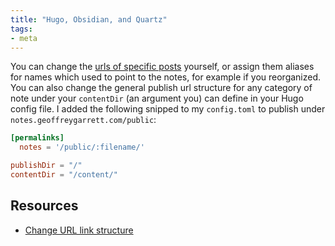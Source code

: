 ```yaml
---
title: "Hugo, Obsidian, and Quartz"
tags:
- meta
---
```


You can change the [urls of specific
posts](https://gohugo.io/content-management/urls/#set-url-in-front-matter)
yourself, or assign them aliases for names which used to point to the notes, for
example if you reorganized. You can also change the general publish url
structure for any category of note under your `contentDir` (an argument you)
can define in your Hugo config file. I added the following snipped to my 
`config.toml` to publish under `notes.geoffreygarrett.com/public`:

```toml
[permalinks]
  notes = '/public/:filename/'

publishDir = "/"
contentDir = "/content/"
```

## Resources
- [Change URL link structure](https://gohugo.io/content-management/urls/)